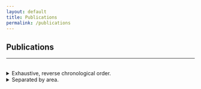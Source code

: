 ```yaml
---
layout: default
title: Publications
permalink: /publications
---
```


## Publications

---

<!-- ### Preprints/In preparation -->
<br>

<div class="pub-dropdowns">

<details class="pub-dropdown">
  <summary>Exhaustive, reverse chronological order.</summary>
  <div class="pub-content">

<br>

<strong>Conference proceedings.</strong>

<br>

<div class="pub">
  <span class="pub-label">[C7]</span>
  <div class="pub-content">
    <strong>On entropy-constrained Gaussian channel capacity via the moment problem</strong>
    [<a href="https://arxiv.org/abs/2501.13814">arXiv</a>]<br>
    <strong>A.G.</strong>, Shlomo Shamai (Shitz), Emre Telatar   <br> 
    ISIT 2025  <br>
  </div>
</div>

<div class="pub">
  <span class="pub-label">[C6]</span>
  <div class="pub-content">
    <strong>Attention with Markov: A framework for principled analysis of transformers via Markov chains</strong>
    [<a href="https://arxiv.org/abs/2402.04161">arXiv</a>]<br>
    Ashok Vardhan Makkuva*, Marco Bondaschi*, <strong>A.G.</strong>, Alliot Nagle, Martin Jaggi, Hyeji Kim, Michael Gastpar  <br> 
    ICLR 2025 <strong>[Spotlight (top 5%)]</strong> <br>
    Also at ICML 2024 Workshop on Mechanistic Interpretability (MI)
  </div>
</div>

<div class="pub">
  <span class="pub-label">[C5]</span>
  <div class="pub-content">
    <strong>Fundamental limits of prompt compression: A rate-distortion framework for black-box language models</strong>
    [<a href="https://arxiv.org/abs/2407.15504">arXiv</a>]<br>
    Alliot Nagle*, <strong>A.G.</strong>*, Marco Bondaschi, Michael Gastpar, Ashok Vardhan Makkuva, Hyeji Kim  <br> 
    NeurIPS 2024  <br>
    Also at ICML 2024 Workshop on Theoretical Foundations of Foundation Models (TF2M) <strong>[Oral (top 4 out of 58)]</strong>
  </div>
</div>

<div class="pub">
  <span class="pub-label">[C4]</span>
  <div class="pub-content">
    <strong>Local to global: Learning dynamics and effect of initialization for transformers</strong>
    [<a href="https://arxiv.org/abs/2406.03072">arXiv</a>]<br>
    Ashok Vardhan Makkuva*, Marco Bondaschi*, Chanakya Ekbote, <strong>A.G.</strong>, Alliot Nagle, Hyeji Kim, Michael Gastpar   <br> 
    NeurIPS 2024  <br>
    Also at ICML 2024 Workshop on Theoretical Foundations of Foundation Models (TF2M)
  </div>
</div>

<div class="pub">
  <span class="pub-label">[C3]</span>
  <div class="pub-content">
    <strong>ICQ: A quantization scheme for best-arm identification over bit-constrained channels</strong>
    [<a href="https://ieeexplore.ieee.org/document/10349855">IEEE Xplore</a>, <a href="https://arxiv.org/abs/2305.00528">arXiv</a>]<br>
    Fathima Z. Faizal, <strong>A.G.</strong>, Manjesh K. Hanawal, Nikhil Karamchandani <br> 
    WiOpt (International Symposium on Modeling and Optimization in Mobile, Ad hoc, and Wireless Networks) 2023
  </div>
</div>

<div class="pub">
  <span class="pub-label">[C2]</span>
  <div class="pub-content">
    <strong>Micro-Doppler parameter estimation using variational mode decomposition with finite rate of innovation</strong>
    [<a href="https://ieeexplore.ieee.org/document/9840804">IEEE Xplore</a>]<br>
    Shrikant Sharma, <strong>A.G.</strong>, Darin Jeff, Garweet Sresth, Sanket Bhalerao, Vikram M. Gadre, C. H. Srinivas Rao, P. Radhakrishna<br> 
    SPCOM (IEEE International Conference on Signal Processing and Communications) 2022
  </div>
</div>

<div class="pub">
  <span class="pub-label">[C1]</span>
  <div class="pub-content">
    <strong>Theoretical analysis of an inverse Radon transform based multicomponent micro-Doppler parameter estimation algorithm</strong>
    [<a href="https://ieeexplore.ieee.org/document/9806802">IEEE Xplore</a>]<br>
    Shrikant Sharma, <strong>A.G.</strong>, Nikhar P. Rakhashia, Vikram M. Gadre, Shaan ul Haque, Aseer Ansari, Ram Bilas Pachori, P. Radhakrishna, Peeyush Sahay<br>
    NCC (National Conference on Communications) 2022
  </div>
</div>

</div>

</details>

<details class="pub-dropdown">
  <summary>Separated by area.</summary>
  <div class="pub-content">


<br>

<strong>Information theory (Shannon theory, information measures; 2022--present).</strong>

<br>

<div class="pub">
  <span class="pub-label">[C7]</span>
  <div class="pub-content">
    <strong>On entropy-constrained Gaussian channel capacity via the moment problem</strong>
    [<a href="https://arxiv.org/abs/2501.13814">arXiv</a>]<br>
    <strong>A.G.</strong>, Shlomo Shamai (Shitz), Emre Telatar   <br> 
    ISIT 2025  <br>
  </div>
</div>

<br>

<strong>Machine learning (Transformers/LLMs, bandits; 2022--24).</strong>

<br>

<div class="pub">
  <span class="pub-label">[C6]</span>
  <div class="pub-content">
    <strong>Attention with Markov: A framework for principled analysis of transformers via Markov chains</strong>
    [<a href="https://arxiv.org/abs/2402.04161">arXiv</a>]<br>
    Ashok Vardhan Makkuva*, Marco Bondaschi*, <strong>A.G.</strong>, Alliot Nagle, Martin Jaggi, Hyeji Kim, Michael Gastpar  <br> 
    ICLR 2025 <strong>[Spotlight (top 5%)]</strong> <br>
    Also at ICML 2024 Workshop on Mechanistic Interpretability (MI)
  </div>
</div>

<div class="pub">
  <span class="pub-label">[C5]</span>
  <div class="pub-content">
    <strong>Fundamental limits of prompt compression: A rate-distortion framework for black-box language models</strong>
    [<a href="https://arxiv.org/abs/2407.15504">arXiv</a>]<br>
    Alliot Nagle*, <strong>A.G.</strong>*, Marco Bondaschi, Michael Gastpar, Ashok Vardhan Makkuva, Hyeji Kim  <br> 
    NeurIPS 2024  <br>
    Also at ICML 2024 Workshop on Theoretical Foundations of Foundation Models (TF2M) <strong>[Oral (top 4 out of 58)]</strong>
  </div>
</div>

<div class="pub">
  <span class="pub-label">[C4]</span>
  <div class="pub-content">
    <strong>Local to global: Learning dynamics and effect of initialization for transformers</strong>
    [<a href="https://arxiv.org/abs/2406.03072">arXiv</a>]<br>
    Ashok Vardhan Makkuva*, Marco Bondaschi*, Chanakya Ekbote, <strong>A.G.</strong>, Alliot Nagle, Hyeji Kim, Michael Gastpar   <br> 
    NeurIPS 2024  <br>
    Also at ICML 2024 Workshop on Theoretical Foundations of Foundation Models (TF2M)
  </div>
</div>

<div class="pub">
  <span class="pub-label">[C3]</span>
  <div class="pub-content">
    <strong>ICQ: A quantization scheme for best-arm identification over bit-constrained channels</strong>
    [<a href="https://ieeexplore.ieee.org/document/10349855">IEEE Xplore</a>, <a href="https://arxiv.org/abs/2305.00528">arXiv</a>]<br>
    Fathima Z. Faizal, <strong>A.G.</strong>, Manjesh K. Hanawal, Nikhil Karamchandani <br> 
    WiOpt (International Symposium on Modeling and Optimization in Mobile, Ad hoc, and Wireless Networks) 2023
  </div>
</div>

<br>

<strong>Signal processing (micro-Doppler parameter estimation; 2020--22).</strong>

<br>

<div class="pub">
  <span class="pub-label">[C2]</span>
  <div class="pub-content">
    <strong>Micro-Doppler parameter estimation using variational mode decomposition with finite rate of innovation</strong>
    [<a href="https://ieeexplore.ieee.org/document/9840804">IEEE Xplore</a>]<br>
    Shrikant Sharma, <strong>A.G.</strong>, Darin Jeff, Garweet Sresth, Sanket Bhalerao, Vikram M. Gadre, C. H. Srinivas Rao, P. Radhakrishna<br> 
    SPCOM (IEEE International Conference on Signal Processing and Communications) 2022
  </div>
</div>

<div class="pub">
  <span class="pub-label">[C1]</span>
  <div class="pub-content">
    <strong>Theoretical analysis of an inverse Radon transform based multicomponent micro-Doppler parameter estimation algorithm</strong>
    [<a href="https://ieeexplore.ieee.org/document/9806802">IEEE Xplore</a>]<br>
    Shrikant Sharma, <strong>A.G.</strong>, Nikhar P. Rakhashia, Vikram M. Gadre, Shaan ul Haque, Aseer Ansari, Ram Bilas Pachori, P. Radhakrishna, Peeyush Sahay<br>
    NCC (National Conference on Communications) 2022
  </div>
</div>


  </div>
</details>

</div>

<br>